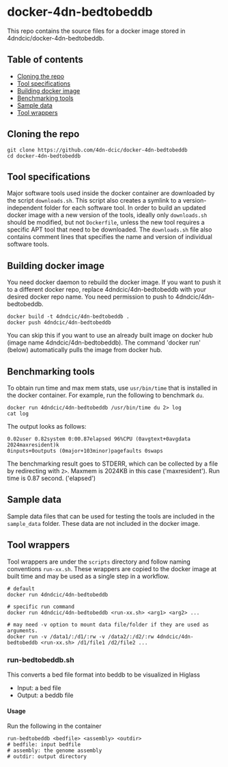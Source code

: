 # docker-4dn-bedtobeddb

This repo contains the source files for a docker image stored in 4dndcic/docker-4dn-bedtobeddb.
## Table of contents
* [Cloning the repo](#cloning-the-repo)
* [Tool specifications](#tool-specifications)
* [Building docker image](#building-docker-image)
* [Benchmarking tools](#benchmarking-tools)
* [Sample data](#sample-data)
* [Tool wrappers](#tool-wrappers)

## Cloning the repo
```
git clone https://github.com/4dn-dcic/docker-4dn-bedtobeddb
cd docker-4dn-bedtobeddb
```

## Tool specifications
Major software tools used inside the docker container are downloaded by the script `downloads.sh`. This script also creates a symlink to a version-independent folder for each software tool. In order to build an updated docker image with a new version of the tools, ideally only `downloads.sh` should be modified, but not `Dockerfile`, unless the new tool requires a specific APT tool that need to be downloaded. 
The `downloads.sh` file also contains comment lines that specifies the name and version of individual software tools.

## Building docker image
You need docker daemon to rebuild the docker image. If you want to push it to a different docker repo, replace 4dndcic/4dn-bedtobeddb with your desired docker repo name. You need permission to push to 4dndcic/4dn-bedtobeddb.
```
docker build -t 4dndcic/4dn-bedtobeddb .
docker push 4dndcic/4dn-bedtobeddb
```
You can skip this if you want to use an already built image on docker hub (image name 4dndcic/4dn-bedtobeddb). The command 'docker run' (below) automatically pulls the image from docker hub.


## Benchmarking tools
To obtain run time and max mem stats, use `usr/bin/time` that is installed in the docker container. For example, run the following to benchmark `du`.
```
docker run 4dndcic/4dn-bedtobeddb /usr/bin/time du 2> log
cat log
```
The output looks as follows:
```
0.02user 0.82system 0:00.87elapsed 96%CPU (0avgtext+0avgdata 2024maxresident)k
0inputs+0outputs (0major+103minor)pagefaults 0swaps
```
The benchmarking result goes to STDERR, which can be collected by a file by redirecting with `2>`.
Maxmem is 2024KB in this case ('maxresident'). Run time is 0.87 second. ('elapsed')


## Sample data
Sample data files that can be used for testing the tools are included in the `sample_data` folder. These data are not included in the docker image.

## Tool wrappers

Tool wrappers are under the `scripts` directory and follow naming conventions `run-xx.sh`. These wrappers are copied to the docker image at built time and may be used as a single step in a workflow.

```
# default
docker run 4dndcic/4dn-bedtobeddb

# specific run command
docker run 4dndcic/4dn-bedtobeddb <run-xx.sh> <arg1> <arg2> ...

# may need -v option to mount data file/folder if they are used as arguments.
docker run -v /data1/:/d1/:rw -v /data2/:/d2/:rw 4dndcic/4dn-bedtobeddb <run-xx.sh> /d1/file1 /d2/file2 ...
```

### run-bedtobeddb.sh
This converts a bed file format into beddb to be visualized in Higlass
* Input: a bed file
* Output: a beddb file

#### Usage
Run the following in the container
```
run-bedtobeddb <bedfile> <assembly> <outdir>
# bedfile: input bedfile
# assembly: the genome assembly
# outdir: output directory
```
